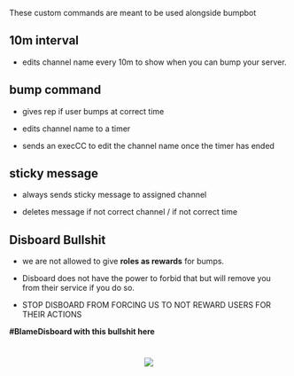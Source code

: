 





These custom commands are meant to be used alongside bumpbot

## 10m interval

- edits channel name every 10m to show when you can bump your server.

## bump command

- gives rep if user bumps at correct time

- edits channel name to a timer

- sends an execCC to edit the channel name once the timer has ended

## sticky message

- always sends sticky message to assigned channel

- deletes message if not correct channel / if not correct time

## Disboard Bullshit
- we are not allowed to give __roles as rewards__ for bumps.  

- Disboard does not have the power to forbid that but will remove you from their service if you do so.

- STOP DISBOARD FROM FORCING US TO NOT REWARD USERS FOR THEIR ACTIONS

**#BlameDisboard with this bullshit here**


<h1 align="center"><img src="https://i.imgur.com/WUL0zgc.png"></img></h1>






